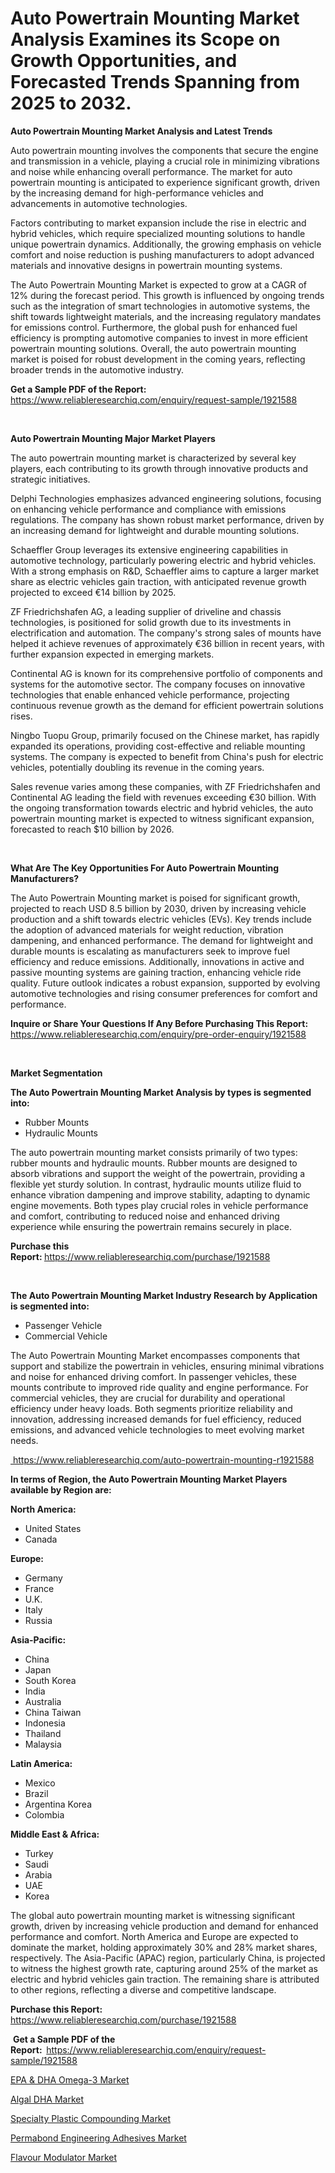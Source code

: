 <p><h1>Auto Powertrain Mounting Market Analysis Examines its Scope on Growth Opportunities, and Forecasted Trends Spanning from 2025 to 2032.</h1></p><p><strong>Auto Powertrain Mounting Market Analysis and Latest Trends</strong></p>
<p><p>Auto powertrain mounting involves the components that secure the engine and transmission in a vehicle, playing a crucial role in minimizing vibrations and noise while enhancing overall performance. The market for auto powertrain mounting is anticipated to experience significant growth, driven by the increasing demand for high-performance vehicles and advancements in automotive technologies.</p><p>Factors contributing to market expansion include the rise in electric and hybrid vehicles, which require specialized mounting solutions to handle unique powertrain dynamics. Additionally, the growing emphasis on vehicle comfort and noise reduction is pushing manufacturers to adopt advanced materials and innovative designs in powertrain mounting systems. </p><p>The Auto Powertrain Mounting Market is expected to grow at a CAGR of 12% during the forecast period. This growth is influenced by ongoing trends such as the integration of smart technologies in automotive systems, the shift towards lightweight materials, and the increasing regulatory mandates for emissions control. Furthermore, the global push for enhanced fuel efficiency is prompting automotive companies to invest in more efficient powertrain mounting solutions. Overall, the auto powertrain mounting market is poised for robust development in the coming years, reflecting broader trends in the automotive industry.</p></p>
<p><strong>Get a Sample PDF of the Report:&nbsp;</strong> <a href="https://www.reliableresearchiq.com/enquiry/request-sample/1921588?utm_campaign=2173&utm_medium=2&utm_source=Github&utm_content=ia&utm_term=30012025&utm_id=auto-powertrain-mounting">https://www.reliableresearchiq.com/enquiry/request-sample/1921588</a></p>
<p>&nbsp;</p>
<p><strong>Auto Powertrain Mounting Major Market Players</strong></p>
<p><p>The auto powertrain mounting market is characterized by several key players, each contributing to its growth through innovative products and strategic initiatives. </p><p>Delphi Technologies emphasizes advanced engineering solutions, focusing on enhancing vehicle performance and compliance with emissions regulations. The company has shown robust market performance, driven by an increasing demand for lightweight and durable mounting solutions.</p><p>Schaeffler Group leverages its extensive engineering capabilities in automotive technology, particularly powering electric and hybrid vehicles. With a strong emphasis on R&D, Schaeffler aims to capture a larger market share as electric vehicles gain traction, with anticipated revenue growth projected to exceed €14 billion by 2025.</p><p>ZF Friedrichshafen AG, a leading supplier of driveline and chassis technologies, is positioned for solid growth due to its investments in electrification and automation. The company's strong sales of mounts have helped it achieve revenues of approximately €36 billion in recent years, with further expansion expected in emerging markets.</p><p>Continental AG is known for its comprehensive portfolio of components and systems for the automotive sector. The company focuses on innovative technologies that enable enhanced vehicle performance, projecting continuous revenue growth as the demand for efficient powertrain solutions rises.</p><p>Ningbo Tuopu Group, primarily focused on the Chinese market, has rapidly expanded its operations, providing cost-effective and reliable mounting systems. The company is expected to benefit from China's push for electric vehicles, potentially doubling its revenue in the coming years.</p><p>Sales revenue varies among these companies, with ZF Friedrichshafen and Continental AG leading the field with revenues exceeding €30 billion. With the ongoing transformation towards electric and hybrid vehicles, the auto powertrain mounting market is expected to witness significant expansion, forecasted to reach $10 billion by 2026.</p></p>
<p>&nbsp;</p>
<p><strong>What Are The Key Opportunities For Auto Powertrain Mounting Manufacturers?</strong></p>
<p><p>The Auto Powertrain Mounting market is poised for significant growth, projected to reach USD 8.5 billion by 2030, driven by increasing vehicle production and a shift towards electric vehicles (EVs). Key trends include the adoption of advanced materials for weight reduction, vibration dampening, and enhanced performance. The demand for lightweight and durable mounts is escalating as manufacturers seek to improve fuel efficiency and reduce emissions. Additionally, innovations in active and passive mounting systems are gaining traction, enhancing vehicle ride quality. Future outlook indicates a robust expansion, supported by evolving automotive technologies and rising consumer preferences for comfort and performance.</p></p>
<p><strong>Inquire or Share Your Questions If Any Before Purchasing This Report:</strong> <a href="https://www.reliableresearchiq.com/enquiry/pre-order-enquiry/1921588?utm_campaign=2173&utm_medium=2&utm_source=Github&utm_content=ia&utm_term=30012025&utm_id=auto-powertrain-mounting">https://www.reliableresearchiq.com/enquiry/pre-order-enquiry/1921588</a></p>
<p>&nbsp;</p>
<p><strong>Market Segmentation</strong></p>
<p><strong>The Auto Powertrain Mounting Market Analysis by types is segmented into:</strong></p>
<p><ul><li>Rubber Mounts</li><li>Hydraulic Mounts</li></ul></p>
<p><p>The auto powertrain mounting market consists primarily of two types: rubber mounts and hydraulic mounts. Rubber mounts are designed to absorb vibrations and support the weight of the powertrain, providing a flexible yet sturdy solution. In contrast, hydraulic mounts utilize fluid to enhance vibration dampening and improve stability, adapting to dynamic engine movements. Both types play crucial roles in vehicle performance and comfort, contributing to reduced noise and enhanced driving experience while ensuring the powertrain remains securely in place.</p></p>
<p><strong>Purchase this Report:&nbsp;</strong><a href="https://www.reliableresearchiq.com/purchase/1921588?utm_campaign=2173&utm_medium=2&utm_source=Github&utm_content=ia&utm_term=30012025&utm_id=auto-powertrain-mounting">https://www.reliableresearchiq.com/purchase/1921588</a></p>
<p>&nbsp;</p>
<p><strong>The Auto Powertrain Mounting Market Industry Research by Application is segmented into:</strong></p>
<p><ul><li>Passenger Vehicle</li><li>Commercial Vehicle</li></ul></p>
<p><p>The Auto Powertrain Mounting Market encompasses components that support and stabilize the powertrain in vehicles, ensuring minimal vibrations and noise for enhanced driving comfort. In passenger vehicles, these mounts contribute to improved ride quality and engine performance. For commercial vehicles, they are crucial for durability and operational efficiency under heavy loads. Both segments prioritize reliability and innovation, addressing increased demands for fuel efficiency, reduced emissions, and advanced vehicle technologies to meet evolving market needs.</p></p>
<p><a href="https://www.reliableresearchiq.com/auto-powertrain-mounting-r1921588?utm_campaign=2173&utm_medium=2&utm_source=Github&utm_content=ia&utm_term=30012025&utm_id=auto-powertrain-mounting">&nbsp;https://www.reliableresearchiq.com/auto-powertrain-mounting-r1921588</a></p>
<p><strong>In terms of Region, the Auto Powertrain Mounting Market Players available by Region are:</strong></p>
<p>
    <p> <strong> North America: </strong>
        <ul>
            <li>United States</li>
            <li>Canada</li>
        </ul>
        </p> 
    <p> <strong> Europe: </strong>
        <ul>
            <li>Germany</li>
            <li>France</li>
            <li>U.K.</li>
            <li>Italy</li>
            <li>Russia</li>
        </ul>
        </p> 
    <p> <strong> Asia-Pacific: </strong>
        <ul>
            <li>China</li>
            <li>Japan</li>
            <li>South Korea</li>
            <li>India</li>
            <li>Australia</li>
            <li>China Taiwan</li>
            <li>Indonesia</li>
            <li>Thailand</li>
            <li>Malaysia</li>
        </ul>
        </p> 
    <p> <strong> Latin America: </strong>
        <ul>
            <li>Mexico</li>
            <li>Brazil</li>
            <li>Argentina Korea</li>
            <li>Colombia</li>
        </ul>
        </p> 
    <p> <strong> Middle East & Africa: </strong>
        <ul>
            <li>Turkey</li>
            <li>Saudi</li>
            <li>Arabia</li>
            <li>UAE</li>
            <li>Korea</li>
        </ul>
    </p>
    </p>
<p><p>The global auto powertrain mounting market is witnessing significant growth, driven by increasing vehicle production and demand for enhanced performance and comfort. North America and Europe are expected to dominate the market, holding approximately 30% and 28% market shares, respectively. The Asia-Pacific (APAC) region, particularly China, is projected to witness the highest growth rate, capturing around 25% of the market as electric and hybrid vehicles gain traction. The remaining share is attributed to other regions, reflecting a diverse and competitive landscape.</p></p>
<p><strong>Purchase this Report: </strong><a href="https://www.reliableresearchiq.com/purchase/1921588?utm_campaign=2173&utm_medium=2&utm_source=Github&utm_content=ia&utm_term=30012025&utm_id=auto-powertrain-mounting">https://www.reliableresearchiq.com/purchase/1921588</a></p>
<p>&nbsp;<strong>Get a Sample PDF of the Report:&nbsp;&nbsp;</strong><a href="https://www.reliableresearchiq.com/enquiry/request-sample/1921588?utm_campaign=2173&utm_medium=2&utm_source=Github&utm_content=ia&utm_term=30012025&utm_id=auto-powertrain-mounting">https://www.reliableresearchiq.com/enquiry/request-sample/1921588</a></p>
<p><strong></strong></p>
<p><p><a href="https://www.linkedin.com/pulse/epa-dha-omega-3-market-revolution-2025-2032-trends-shaping-9uokf?utm_campaign=2173&utm_medium=2&utm_source=Github&utm_content=ia&utm_term=30012025&utm_id=auto-powertrain-mounting">EPA & DHA Omega-3 Market</a></p><p><a href="https://www.linkedin.com/pulse/competitive-analysis-algal-dha-market-from-2025-2032-rndaf?utm_campaign=2173&utm_medium=2&utm_source=Github&utm_content=ia&utm_term=30012025&utm_id=auto-powertrain-mounting">Algal DHA Market</a></p><p><a href="https://github.com/chaturberville8181/Market-Research-Report-List-1/blob/main/specialty-plastic-compounding-market.md?utm_campaign=2173&utm_medium=2&utm_source=Github&utm_content=ia&utm_term=30012025&utm_id=auto-powertrain-mounting">Specialty Plastic Compounding Market</a></p><p><a href="https://github.com/oliveroste6/Market-Research-Report-List-1/blob/main/permabond-engineering-adhesives-market.md?utm_campaign=2173&utm_medium=2&utm_source=Github&utm_content=ia&utm_term=30012025&utm_id=auto-powertrain-mounting">Permabond Engineering Adhesives Market</a></p><p><a href="https://www.linkedin.com/pulse/aligning-strategies-flavour-modulator-market-insights-stakeholders-oec3f?utm_campaign=2173&utm_medium=2&utm_source=Github&utm_content=ia&utm_term=30012025&utm_id=auto-powertrain-mounting">Flavour Modulator Market</a></p></p>